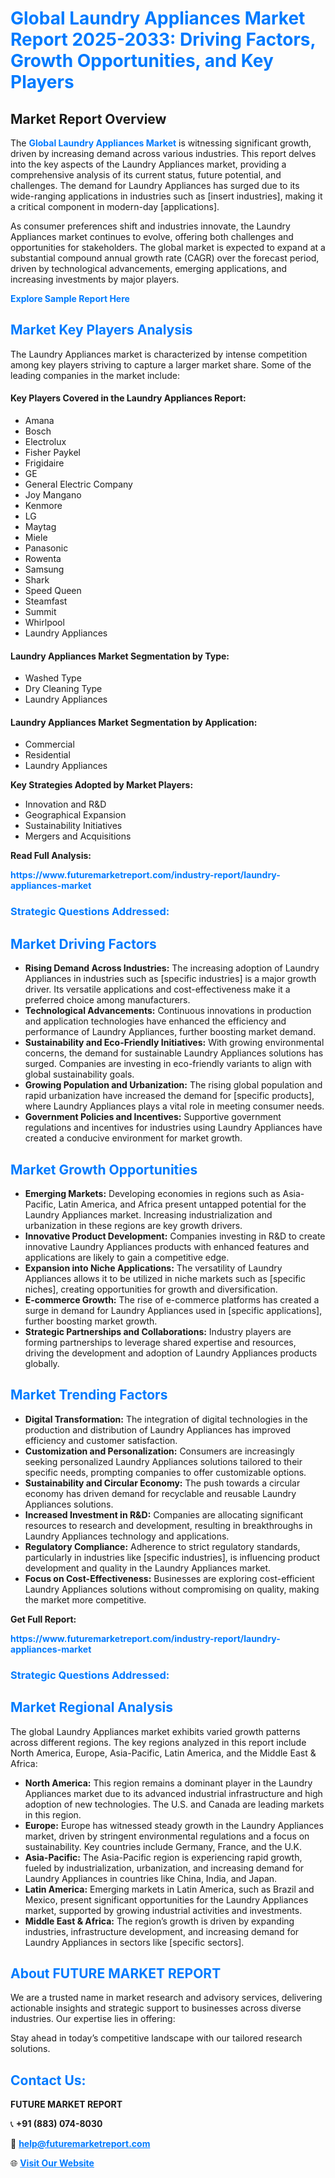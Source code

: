 <h1 style="color: #007BFF;">Global Laundry Appliances Market Report 2025-2033: Driving Factors, Growth Opportunities, and Key Players</h1>

<section id="overview">
<h2>Market Report Overview</h2>
<p>The <a href="https://www.futuremarketreport.com/industry-report/laundry-appliances-market" style="color: #007BFF; text-decoration: none;"><strong>Global Laundry Appliances Market</strong></a> is witnessing significant growth, driven by increasing demand across various industries. This report delves into the key aspects of the Laundry Appliances market, providing a comprehensive analysis of its current status, future potential, and challenges. The demand for Laundry Appliances has surged due to its wide-ranging applications in industries such as [insert industries], making it a critical component in modern-day [applications].</p>
<p>As consumer preferences shift and industries innovate, the Laundry Appliances market continues to evolve, offering both challenges and opportunities for stakeholders. The global market is expected to expand at a substantial compound annual growth rate (CAGR) over the forecast period, driven by technological advancements, emerging applications, and increasing investments by major players.</p>
</section>

<section id="overview">
<p><a href="https://www.futuremarketreport.com/request-sample/reportId=98694" style="color: #007BFF; text-decoration: none;"><strong>Explore Sample Report Here</strong></a></p>
</section>

<section id="key-players">
<h2 style="color: #007BFF;">Market Key Players Analysis</h2>
<p>The Laundry Appliances market is characterized by intense competition among key players striving to capture a larger market share. Some of the leading companies in the market include:</p>
<h4>Key Players Covered in the Laundry Appliances Report:</h4>
<ul><li>Amana</li><li>Bosch</li><li>Electrolux</li><li>Fisher Paykel</li><li>Frigidaire</li><li>GE</li><li>General Electric Company</li><li>Joy Mangano</li><li>Kenmore</li><li>LG</li><li>Maytag</li><li>Miele</li><li>Panasonic</li><li>Rowenta</li><li>Samsung</li><li>Shark</li><li>Speed Queen</li><li>Steamfast</li><li>Summit</li><li>Whirlpool</li><li>Laundry Appliances</li></ul>
<h4>Laundry Appliances Market Segmentation by Type:</h4>
<ul><li>Washed Type</li><li>Dry Cleaning Type</li><li>Laundry Appliances</li></ul>

<h4>Laundry Appliances Market Segmentation by Application:</h4>
<ul><li>Commercial</li><li>Residential</li><li>Laundry Appliances</li></ul>
<p><strong>Key Strategies Adopted by Market Players:</strong></p>
<ul>
<li>Innovation and R&D</li>
<li>Geographical Expansion</li>
<li>Sustainability Initiatives</li>
<li>Mergers and Acquisitions</li>
</ul>
</section>

<section>
<p><strong>Read Full Analysis: </strong></p><a href="https://www.futuremarketreport.com/industry-report/laundry-appliances-market" style="color: #007BFF; text-decoration: none;"><strong>https://www.futuremarketreport.com/industry-report/laundry-appliances-market</strong></a>
<h3 style="color: #007BFF;">Strategic Questions Addressed:</h3>
</section>

<section id="driving-factors">
<h2 style="color: #007BFF;">Market Driving Factors</h2>
<ul>
<li><strong>Rising Demand Across Industries:</strong> The increasing adoption of Laundry Appliances in industries such as [specific industries] is a major growth driver. Its versatile applications and cost-effectiveness make it a preferred choice among manufacturers.</li>
<li><strong>Technological Advancements:</strong> Continuous innovations in production and application technologies have enhanced the efficiency and performance of Laundry Appliances, further boosting market demand.</li>
<li><strong>Sustainability and Eco-Friendly Initiatives:</strong> With growing environmental concerns, the demand for sustainable Laundry Appliances solutions has surged. Companies are investing in eco-friendly variants to align with global sustainability goals.</li>
<li><strong>Growing Population and Urbanization:</strong> The rising global population and rapid urbanization have increased the demand for [specific products], where Laundry Appliances plays a vital role in meeting consumer needs.</li>
<li><strong>Government Policies and Incentives:</strong> Supportive government regulations and incentives for industries using Laundry Appliances have created a conducive environment for market growth.</li>
</ul>
</section>

<section id="growth-opportunities">
<h2 style="color: #007BFF;">Market Growth Opportunities</h2>
<ul>
<li><strong>Emerging Markets:</strong> Developing economies in regions such as Asia-Pacific, Latin America, and Africa present untapped potential for the Laundry Appliances market. Increasing industrialization and urbanization in these regions are key growth drivers.</li>
<li><strong>Innovative Product Development:</strong> Companies investing in R&D to create innovative Laundry Appliances products with enhanced features and applications are likely to gain a competitive edge.</li>
<li><strong>Expansion into Niche Applications:</strong> The versatility of Laundry Appliances allows it to be utilized in niche markets such as [specific niches], creating opportunities for growth and diversification.</li>
<li><strong>E-commerce Growth:</strong> The rise of e-commerce platforms has created a surge in demand for Laundry Appliances used in [specific applications], further boosting market growth.</li>
<li><strong>Strategic Partnerships and Collaborations:</strong> Industry players are forming partnerships to leverage shared expertise and resources, driving the development and adoption of Laundry Appliances products globally.</li>
</ul>
</section>

<section id="trending-factors">
<h2 style="color: #007BFF;">Market Trending Factors</h2>
<ul>
<li><strong>Digital Transformation:</strong> The integration of digital technologies in the production and distribution of Laundry Appliances has improved efficiency and customer satisfaction.</li>
<li><strong>Customization and Personalization:</strong> Consumers are increasingly seeking personalized Laundry Appliances solutions tailored to their specific needs, prompting companies to offer customizable options.</li>
<li><strong>Sustainability and Circular Economy:</strong> The push towards a circular economy has driven demand for recyclable and reusable Laundry Appliances solutions.</li>
<li><strong>Increased Investment in R&D:</strong> Companies are allocating significant resources to research and development, resulting in breakthroughs in Laundry Appliances technology and applications.</li>
<li><strong>Regulatory Compliance:</strong> Adherence to strict regulatory standards, particularly in industries like [specific industries], is influencing product development and quality in the Laundry Appliances market.</li>
<li><strong>Focus on Cost-Effectiveness:</strong> Businesses are exploring cost-efficient Laundry Appliances solutions without compromising on quality, making the market more competitive.</li>
</ul>
</section>

<section>
<p><strong>Get Full Report: </strong></p><a href="https://www.futuremarketreport.com/industry-report/laundry-appliances-market" style="color: #007BFF; text-decoration: none;"><strong>https://www.futuremarketreport.com/industry-report/laundry-appliances-market</strong></a>
<h3 style="color: #007BFF;">Strategic Questions Addressed:</h3>
</section>


<section id="regional-analysis">
<h2 style="color: #007BFF;">Market Regional Analysis</h2>
<p>The global Laundry Appliances market exhibits varied growth patterns across different regions. The key regions analyzed in this report include North America, Europe, Asia-Pacific, Latin America, and the Middle East & Africa:</p>
<ul>
<li><strong>North America:</strong> This region remains a dominant player in the Laundry Appliances market due to its advanced industrial infrastructure and high adoption of new technologies. The U.S. and Canada are leading markets in this region.</li>
<li><strong>Europe:</strong> Europe has witnessed steady growth in the Laundry Appliances market, driven by stringent environmental regulations and a focus on sustainability. Key countries include Germany, France, and the U.K.</li>
<li><strong>Asia-Pacific:</strong> The Asia-Pacific region is experiencing rapid growth, fueled by industrialization, urbanization, and increasing demand for Laundry Appliances in countries like China, India, and Japan.</li>
<li><strong>Latin America:</strong> Emerging markets in Latin America, such as Brazil and Mexico, present significant opportunities for the Laundry Appliances market, supported by growing industrial activities and investments.</li>
<li><strong>Middle East & Africa:</strong> The region’s growth is driven by expanding industries, infrastructure development, and increasing demand for Laundry Appliances in sectors like [specific sectors].</li>
</ul>
</section>

<footer>
<h2 style="color: #007BFF;">About FUTURE MARKET REPORT</h2>
<p>We are a trusted name in market research and advisory services, delivering actionable insights and strategic support to businesses across diverse industries. Our expertise lies in offering:</p>

<p>Stay ahead in today’s competitive landscape with our tailored research solutions.</p>

<h2 style="color: #007BFF;">Contact Us:</h2>
<p><strong>FUTURE MARKET REPORT</strong></p>
<p>📞 <strong>+91 (883) 074-8030</strong></p>
<p>📧 <strong><a href="mailto:help@futuremarketreport.com" style="color: #007BFF;">help@futuremarketreport.com</a></strong></p>
<p>🌐 <strong><a href="https://www.futuremarketreport.com/" style="color: #007BFF;">Visit Our Website</a></strong></p>
</footer>
